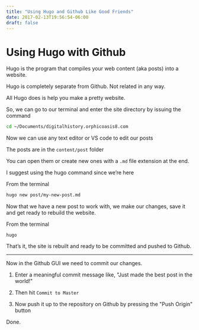 ```yaml
---
title: "Using Hugo and Github Like Good Friends"
date: 2017-02-13T19:56:54-06:00
draft: false
---
```


# Using Hugo with Github

Hugo is the program that compiles your web content (aka posts) into a website.

Hugo is completely separate from Github. Not related in any way.

All Hugo does is help you make a pretty website.

So, we can go to our terminal and enter the site directory by issuing the command

```sh
cd ~/Documents/digitalhistory.orphicoasis8.com
```

Now we can use any text editor or VS code to edit our posts

The posts are in the `content/post` folder

You can open them or create new ones with a `.md` file extension at the end.

I suggest using the hugo command since we’re here

From the terminal

```sh
hugo new post/my-new-post.md
```

Now that we have a new post to work with, we make our changes, save it and get ready to rebuild the website.

From the terminal

```
hugo
```

That’s it, the site is rebuilt and ready to be committed and pushed to Github.

---

Now in the Github GUI we need to commit our changes.

1. Enter a meaningful commit message like, "Just made the best post in the world!"

1. Then hit `Commit to Master`

1. Now push it up to the repository on Github by pressing the "Push Origin" button

Done.


